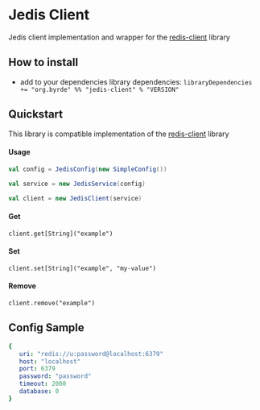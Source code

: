 # Jedis Client

Jedis client implementation and wrapper for the [redis-client](https://github.com/Byrde/commons/tree/master/redis-client) library

## How to install

* add to your dependencies library dependencies:
```libraryDependencies += "org.byrde" %% "jedis-client" % "VERSION"```

## Quickstart
This library is compatible implementation of the [redis-client](https://github.com/Byrde/commons/tree/master/redis-client) library

#### Usage
```scala
val config = JedisConfig(new SimpleConfig())

val service = new JedisService(config)

val client = new JedisClient(service)
```

#### Get
```
client.get[String]("example")
```

#### Set
```
client.set[String]("example", "my-value")
```

#### Remove
```
client.remove("example")
```

## Config Sample
```yaml
{
   uri: "redis://u:password@localhost:6379"
   host: "localhost"
   port: 6379
   password: "password"
   timeout: 2000
   database: 0
}
```